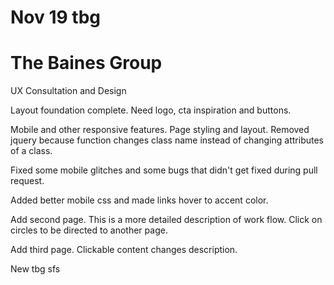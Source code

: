 # Nov 19 tbg

 # The Baines Group
  UX Consultation and Design

 Layout foundation complete. Need logo, cta inspiration and buttons.

 Mobile and other responsive features. Page styling and layout. Removed jquery because function changes class name instead of changing attributes of a class.

 Fixed some mobile glitches and some bugs that didn't get fixed during pull request.

 Added better mobile css and made links hover to accent color.

 Add second page. This is a more detailed description of work flow. Click on circles to be directed to another page.

 Add third page. Clickable content changes description.

 New tbg sfs
